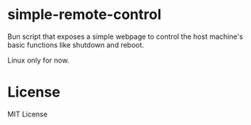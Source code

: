 # simple-remote-control

Bun script that exposes a simple webpage to control the host machine's basic functions like shutdown and reboot.

Linux only for now.

# License

MIT License
